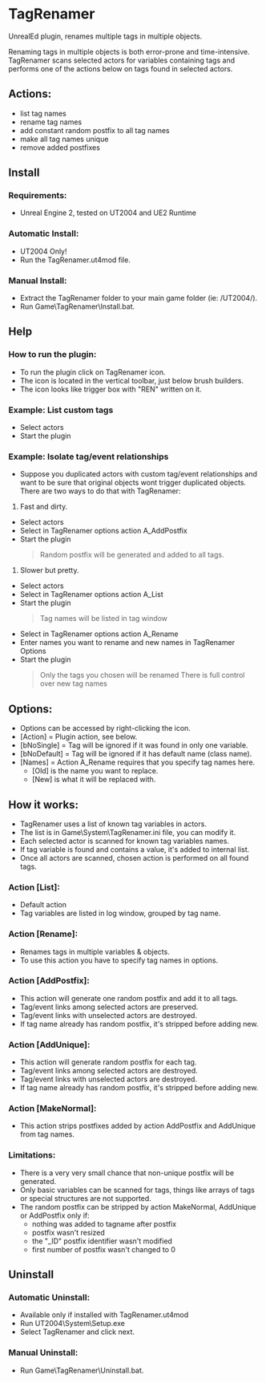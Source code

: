 # TagRenamer

UnrealEd plugin, renames multiple tags in multiple objects.

Renaming tags in multiple objects is both error-prone and time-intensive.
TagRenamer scans selected actors for variables containing tags and performs one
of the actions below on tags found in selected actors.

## Actions: 
- list tag names
- rename tag names
- add constant random postfix to all tag names
- make all tag names unique
- remove added postfixes
 

##  Install

### Requirements:
- Unreal Engine 2, tested on UT2004 and UE2 Runtime


### Automatic Install:
- UT2004 Only!
- Run the TagRenamer.ut4mod file.

### Manual Install: 
- Extract the TagRenamer folder to your main game folder (ie: /UT2004/).
- Run Game\TagRenamer\Install.bat.


## Help

### How to run the plugin:
- To run the plugin click on TagRenamer icon.
- The icon is located in the vertical toolbar, just below brush builders.
- The icon looks like trigger box with "REN" written on it.


### Example: List custom tags
- Select actors
- Start the plugin

### Example: Isolate tag/event relationships
- Suppose you duplicated actors with custom tag/event relationships and want to 
  be sure that original objects wont trigger duplicated objects. There are two 
  ways to do that with TagRenamer:
  
1. Fast and dirty.
  * Select actors
  * Select in TagRenamer options action A_AddPostfix
  * Start the plugin
    > Random postfix will be generated and added to all tags.
    
1. Slower but pretty.
  * Select actors
  * Select in TagRenamer options action A_List
  * Start the plugin
    > Tag names will be listed in tag window
  * Select in TagRenamer options action A_Rename
  * Enter names you want to rename and new names in TagRenamer Options
  * Start the plugin
    > Only the tags you chosen will be renamed
    > There is full control over new tag names


## Options:
- Options can be accessed by right-clicking the icon.
- [Action] = Plugin action, see below.
- [bNoSingle] = Tag will be ignored if it was found in only one variable.
- [bNoDefault] = Tag will be ignored if it has default name (class name).
- [Names] = Action A_Rename requires that you specify tag names here. 
  * [Old] is the name you want to replace.
  * [New] is what it will be replaced with.
  
  
## How it works:
- TagRenamer uses a list of known tag variables in actors.
- The list is in Game\System\TagRenamer.ini file, you can modify it.
- Each selected actor is scanned for known tag variables names.
- If tag variable is found and contains a value, it's added to internal list.
- Once all actors are scanned, chosen action is performed on all found tags. 
  
  
### Action [List]:
- Default action
- Tag variables are listed in log window, grouped by tag name.

### Action [Rename]:
- Renames tags in multiple variables & objects.
- To use this action you have to specify tag names in options.

### Action [AddPostfix]:
- This action will generate one random postfix and add it to all tags.
- Tag/event links among selected actors are preserved.
- Tag/event links with unselected actors are destroyed.
- If tag name already has random postfix, it's stripped before adding new.

### Action [AddUnique]:
- This action will generate random postfix for each tag.
- Tag/event links among selected actors are destroyed.
- Tag/event links with unselected actors are destroyed.
- If tag name already has random postfix, it's stripped before adding new.

### Action [MakeNormal]:
- This action strips postfixes added by action AddPostfix and AddUnique from
  tag names.


### Limitations:
- There is a very very small chance that non-unique postfix will be generated.
- Only basic variables can be scanned for tags, things like arrays of tags or 
  special structures are not supported. 
- The random postfix can be stripped by action MakeNormal, AddUnique or 
  AddPostfix only if:
  * nothing was added to tagname after postfix 
  * postfix wasn't resized
  * the "_ID" postfix identifier wasn't modified
  * first number of postfix wasn't changed to 0

 
##  Uninstall

### Automatic Uninstall:
- Available only if installed with TagRenamer.ut4mod
- Run UT2004\System\Setup.exe
- Select TagRenamer and click next.

### Manual Uninstall:
- Run Game\TagRenamer\Uninstall.bat.
 
